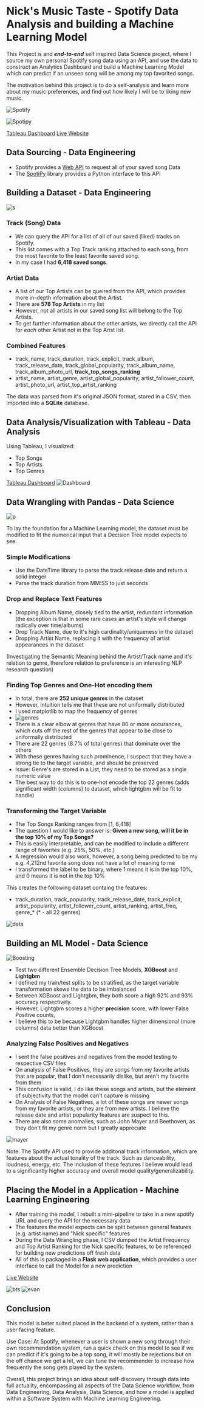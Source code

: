# Nick's Music Taste - Spotify Data Analysis and building a Machine Learning Model

This Project is and ***end-to-end*** self inspired Data Science project, where I source my own personal Spotify song data using an API, and use the data to construct an Analytics Dashboard and build a Machine Learning Model which can predict if an unseen song will be among my top favorited songs.

The motivation behind this project is to do a self-analysis and learn more about my music preferences, and find out how likely I will be to liking new music. 

![Spotify](images/spotify.png)

![Spotipy](images/spotipy.png)

[Tableau Dashboard](https://public.tableau.com/views/SpotifyAnalytics_17534101939520/Dashboard1?:language=en-US&:sid=&:redirect=auth&:display_count=n&:origin=viz_share_link)
[Live Website](https://spotifyapi-production.up.railway.app/)

## Data Sourcing - Data Engineering
- Spotify provides a [Web API](https://developer.spotify.com/documentation/web-api) to request all of your saved song Data
- The [SpotiPy](https://github.com/spotipy-dev/spotipy) library provides a Python interface to this API 

## Building a Dataset - Data Engineering
![s](images/paramore.png)


### Track (Song) Data

- We can query the API for a list of all of our saved (liked) tracks on Spotify. 
- This list comes with a Top Track ranking attached to each song, from the most favorite to the least favorite saved song.
- In my case I had **6,418 saved songs**.

### Artist Data

- A list of our Top Artists can be queired from the API, which provides more in-depth information about the Artist.
- There are **578 Top Artists** in my list
- However, not all artists in our saved song list will belong to the Top Artists.
- To get further information about the other artists, we directly call the API for *each* other Artist not in the Top Arist list.

### Combined Features
- track_name, track_duration, track_explicit, track_album, track_release_date, track_global_popularity, track_album_name, track_album_photo_url, **track_top_songs_ranking**
- artist_name, artist_genre, artist_global_popularity, artist_follower_count, artist_photo_url, artist_top_artist_ranking

The data was parsed from it's original JSON format, stored in a CSV, then imported into a **SQLite** database.

## Data Analysis/Visualization with Tableau - Data Analysis
Using Tableau, I visualized:
- Top Songs
- Top Artists
- Top Genres

[Tableau Dashboard](https://public.tableau.com/views/SpotifyAnalytics_17534101939520/Dashboard1?:language=en-US&:sid=&:redirect=auth&:display_count=n&:origin=viz_share_link)
![Dashboard](images/Dashboard.png)

## Data Wrangling with Pandas - Data Science
![p](images/pandas.png)

To lay the foundation for a Machine Learning model, the dataset must be modified to fit the numerical input that a Decision Tree model expects to see.

### Simple Modifications
- Use the DateTime library to parse the track release date and return a solid integer
- Parse the track duration from MM:SS to just seconds

### Drop and Replace Text Features
- Dropping Album Name, closely tied to the artist, redundant information (the exception is that in some rare cases an artist's style will change radically over time/albums)
- Drop Track Name, due to it's high cardinality/uniqueness in the dataset
- Dropping Artist Name, replacing it with the frequency of artist appearances in the dataset

(Investigating the Semantic Meaning behind the Artist/Track name and it's relation to genre, therefore relation to preference is an interesting NLP research question)

### Finding Top Genres and One-Hot encoding them
- In total, there are **252 unique genres** in the dataset
- However, intuition tells me that these are not uniformally distributed
- I used matplotlib to map the frequency of genres
- ![genres](images/genre_chart.png)
- There is a clear elbow at genres that have 80 or more occurances, which cuts off the rest of the genres that appear to be close to uniformally distributed
- There are 22 genres (8.7% of total genres) that dominate over the others
- With these genres having such prominence, I suspect that they have a strong tie to the target variable, and should be preserved
- Issue: Genre's are stored in a List, they need to be stored as a single numeric value
- The best way to do this is to one-hot encode the top 22 genres (adds significant width (columns) to dataset, which lightgbm will be fit to handle)

### Transforming the Target Variable
- The Top Songs Ranking ranges from [1, 6,418]
- The question I would like to answer is: **Given a new song, will it be in the top 10% of my Top Songs?**
- This is easily interpretable, and can be modified to include a different range of favorites (e.g. 25%, 50%, etc.)
- A regression would also work, however, a song being predicted to be my e.g. 4,212nd favorite song does not have a lot of meaning to me
- I transformed the label to be binary, where 1 means it is in the top 10%, and 0 means it is not in the top 10%

This creates the following dataset containg the features:
- track_duration, track_popularity, track_release_date, track_explicit, artist_popularity, artist_follower_count, artist_ranking, artist_freq, genre_* (* - all 22 genres)

![data](images/data.png)

## Building an ML Model - Data Science
![Boosting](images/gradientboosting.png)
- Test two different Ensemble Decision Tree Models, **XGBoost** and **Lightgbm**
- I defined my train/test splits to be stratified, as the target variable transformation skews the data to be imbalanced
- Between XGBoost and Lightgbm, they both score a high 92% and 93% accuracy respectively.
- However, Lightgbm scores a higher **precision** score, with lower False Positive counts,
- I believe this to be because Lightgbm handles higher dimensional (more columns) data better than XGBoost

### Analyzing False Positives and Negatives
- I sent the false positives and negatives from the model testing to respective CSV files
- On analysis of False Positives, they are songs from my favorite artists that are popular, that I don't necessarily dislike, but aren't my favorite from them
- This confusion is valid, I do like these songs and artists, but the element of subjectivity that the model can't capture is missing
- On Analysis of False Negatives, a lot of these songs are newer songs from my favorite artists, or they are from new artists. I believe the release date and artist popularity features are suspect to this.
- There are also some anomalies, such as John Mayer and Beethoven, as they don't fit my genre norm but I greatly appreciate

![mayer](images/mayer.jpg)

Note: The Spotify API used to provide additonal track information, which are features about the actual tonality of the track. Such as danceability, loudness, energy, etc. The inclusion of these features I believe would lead to a significantly higher accuracy and overall model quality/generalizability. 

## Placing the Model in a Application - Machine Learning Engineering
- After training the model, I rebuilt a mini-pipeline to take in a new spotify URL and query the API for the necessary data
- The features the model expects can be split between general features (e.g. artist name) and "Nick specific" features
- During the Data Wrangling phase, I CSV dumped the Artist Frequency and Top Artist Ranking for the Nick specific features, to be referenced for building new predictions off fresh data
- All of this is packaged in a **Flask web application**, which provides a user interface to call the Model for a new prediction

[Live Website](https://spotifyapi-production.up.railway.app/)

![bts](images/BTS.png) ![evan](images/evan.png)

## Conclusion

This model is beter suited placed in the backend of a system, rather than a user facing feature.

Use Case: At Spotify, whenever a user is shown a new song through their own recommendation system, run a quick check on this model to see if we can predict if it's going to be a top song, it will mostly be rejections but on the off chance we get a hit, we can tune the recommender to increase how frequently the song gets played by the system. 

Overall, this project brings an idea about self-discovery through data into full actuality, encompassing all aspects of the Data Science workflow, from Data Engineering, Data Analysis, Data Science, and how a model is applied within a Software System with Machine Learning Engineering.